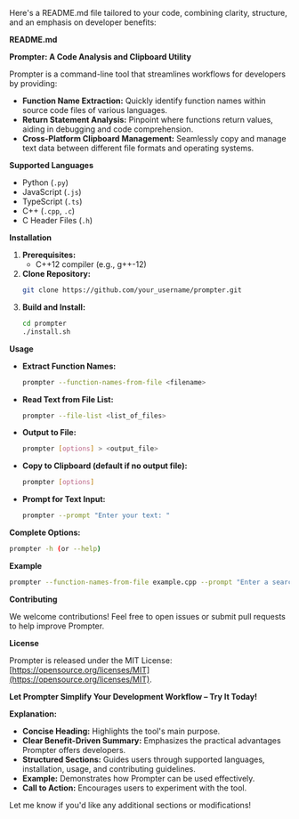Here's a README.md file tailored to your code, combining clarity, structure, and an emphasis on developer benefits:

**README.md**

**Prompter: A Code Analysis and Clipboard Utility**

Prompter is a command-line tool that streamlines workflows for developers by providing:

* **Function Name Extraction:** Quickly identify function names within source code files of various languages.
* **Return Statement Analysis:** Pinpoint where functions return values, aiding in debugging and code comprehension.
* **Cross-Platform Clipboard Management:** Seamlessly copy and manage text data between different file formats and operating systems.

**Supported Languages**

* Python (`.py`)
* JavaScript (`.js`)
* TypeScript (`.ts`)
* C++ (`.cpp`, `.c`)
* C Header Files (`.h`)

**Installation**

1. **Prerequisites:** 
   * C++12 compiler (e.g., g++-12)
2. **Clone Repository:**
   ```bash
   git clone https://github.com/your_username/prompter.git
   ```
3. **Build and Install:**
   ```bash
   cd prompter
   ./install.sh
   ```

**Usage**

* **Extract Function Names:**
   ```bash
   prompter --function-names-from-file <filename>
   ```
* **Read Text from File List:**
   ```bash 
   prompter --file-list <list_of_files>
   ```
* **Output to File:**
   ```bash
   prompter [options] > <output_file>
   ``` 
* **Copy to Clipboard (default if no output file):**
    ```bash
    prompter [options]
    ```
* **Prompt for Text Input:**
  ```bash
  prompter --prompt "Enter your text: "
  ```

**Complete Options:**
```bash
prompter -h (or --help)
```

**Example**

```bash
prompter --function-names-from-file example.cpp --prompt "Enter a search term: " > results.txt
```

**Contributing**

We welcome contributions! Feel free to open issues or submit pull requests to help improve Prompter.

**License**

Prompter is released under the MIT License: [https://opensource.org/licenses/MIT](https://opensource.org/licenses/MIT).

**Let Prompter Simplify Your Development Workflow – Try It Today!**

**Explanation:**

* **Concise Heading:** Highlights the tool's main purpose.
* **Clear Benefit-Driven Summary:** Emphasizes the practical advantages Prompter offers developers.
* **Structured Sections:** Guides users through supported languages, installation, usage, and contributing guidelines.
* **Example:** Demonstrates how Prompter can be used effectively.
* **Call to Action:** Encourages users to experiment with the tool. 

Let me know if you'd like any additional sections or modifications! 
